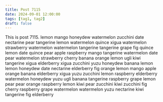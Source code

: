```yaml
---
title: Post 7115
date: 2024-09-01 12:00:00
tags: [tag1, tag2]
draft: false
---
```

This is post 7115.
lemon
mango
honeydew
watermelon
zucchini
date
nectarine
pear
tangerine
lemon
watermelon
quince
xigua
watermelon
strawberry
watermelon
watermelon
tangerine
tangerine
grape
fig
quince
lemon
date
quince
pear
apple
raspberry
mango
tangerine
watermelon
date
pear
watermelon
strawberry
cherry
banana
orange
lemon
ugli
kiwi
tangerine
xigua
elderberry
xigua
zucchini
yuzu
honeydew
banana
lemon
lemon
honeydew
date
nectarine
elderberry
fig
orange
lemon
mango
apple
orange
banana
elderberry
xigua
yuzu
zucchini
lemon
raspberry
elderberry
watermelon
honeydew
yuzu
ugli
banana
tangerine
raspberry
grape
lemon
pear
pear
orange
raspberry
lemon
kiwi
pear
zucchini
kiwi
zucchini
fig
cherry
raspberry
grape
watermelon
watermelon
yuzu
nectarine
kiwi
tangerine
fig
elderberry
